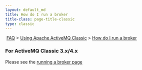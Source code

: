 ```yaml
---
layout: default_md
title: How do I run a broker 
title-class: page-title-classic
type: classic
---
```


 [FAQ](faq) > [Using Apache ActiveMQ Classic](using-apache-activemq-classic) > [How do I run a broker](how-do-i-run-a-broker)


### For ActiveMQ Classic 3.x/4.x

Please see the [running a broker page](run-broker)

